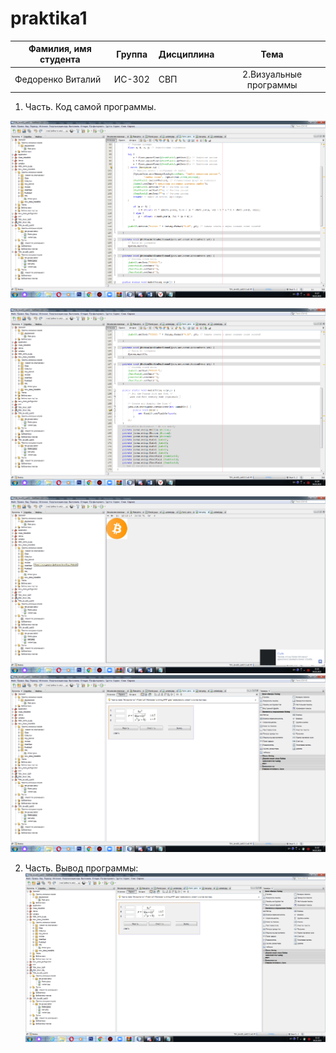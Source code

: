 ﻿# praktika1
| Фамилия, имя студента | Группа    | Дисциплина  |Тема                              
| --------------------- |:---------:| ------------|:--------------------------------:|
| Федоренко Виталий     | ИС-302    | СВП         |2.Визуальные программы |


1. Часть. Код самой программы. 


![ScreenShot](Screenshot.png)

![ScreenShot](Screenshot2.png)



![ScreenShot](Screenshot1.png)![ScreenShot](Screenshot3.png)

2. Часть. Вывод программы:
![ScreenShot](Screenshot4.png)



